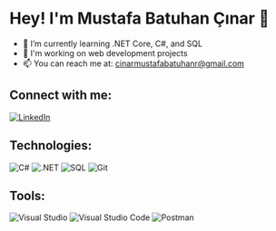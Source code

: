 # Hey! I'm Mustafa Batuhan Çınar 👋

- 🌱 I’m currently learning .NET Core, C#, and SQL
- 💼 I'm working on web development projects
- 📫 You can reach me at: cinarmustafabatuhanr@gmail.com

## Connect with me:
[![LinkedIn](https://img.shields.io/badge/LinkedIn-blue?style=flat&logo=linkedin)](https://www.linkedin.com/in/mustafabatuhancinar/)

## Technologies:
![C#](https://img.shields.io/badge/CSharp-purple?style=flat&logo=csharp)
![.NET](https://img.shields.io/badge/.NET-purple?style=flat&logo=.net&logoColor=white)
![SQL](https://img.shields.io/badge/SQL-blue?style=flat&logo=postgresql&logoColor=white)
![Git](https://img.shields.io/badge/Git-black?style=flat&logo=git)

## Tools:
![Visual Studio](https://img.shields.io/badge/Visual%20Studio-purple?style=flat&logo=visualstudio)
![Visual Studio Code](https://img.icons8.com/color/48/000000/visual-studio-code-2019.png)
![Postman](https://img.icons8.com/color/48/000000/postman-api.png)
